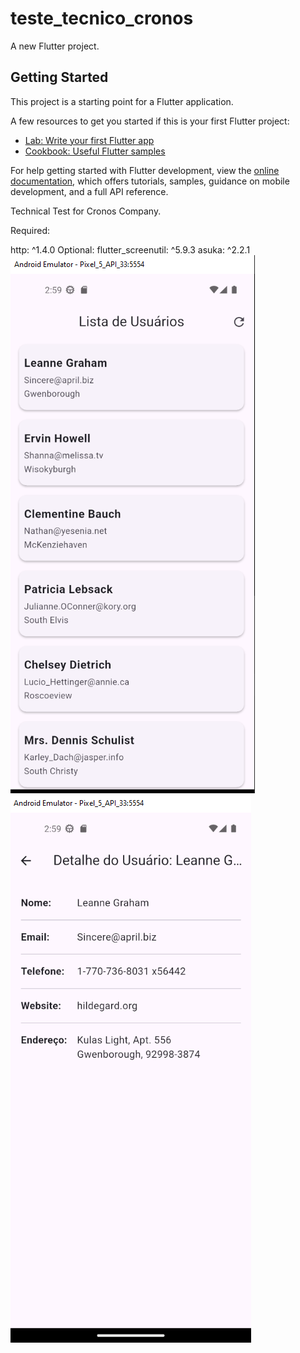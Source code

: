 # teste_tecnico_cronos

A new Flutter project.

## Getting Started

This project is a starting point for a Flutter application.

A few resources to get you started if this is your first Flutter project:

- [Lab: Write your first Flutter app](https://docs.flutter.dev/get-started/codelab)
- [Cookbook: Useful Flutter samples](https://docs.flutter.dev/cookbook)

For help getting started with Flutter development, view the
[online documentation](https://docs.flutter.dev/), which offers tutorials,
samples, guidance on mobile development, and a full API reference.


Technical Test for Cronos Company.

Required:

http: ^1.4.0
Optional:
flutter_screenutil: ^5.9.3
asuka: ^2.2.1
![alt text](image.png)
![alt text](image-1.png)
